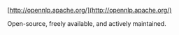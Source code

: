 [http://opennlp.apache.org/](http://opennlp.apache.org/)

Open-source, freely available, and actively maintained.